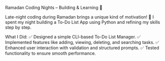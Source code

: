 Ramadan Coding Nights – Building & Learning 🚀

Late-night coding during Ramadan brings a unique kind of motivation! 🌟 I spent my night building a To-Do List App using Python and refining my skills step by step.

What I Did:
✅ Designed a simple CLI-based To-Do List Manager.
✅ Implemented features like adding, viewing, deleting, and searching tasks.
✅ Enhanced user interaction with validation and structured prompts.
✅ Tested functionality to ensure smooth performance.
